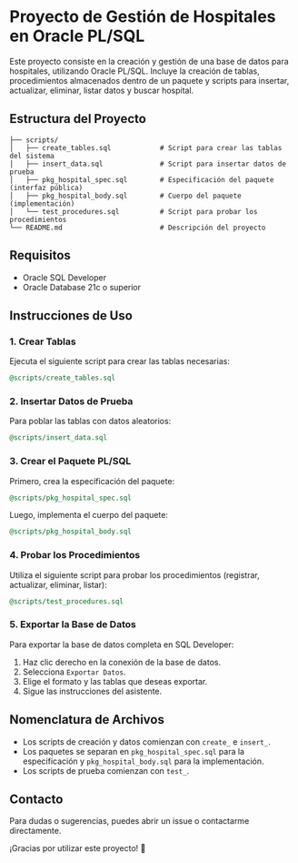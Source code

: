 # Proyecto de Gestión de Hospitales en Oracle PL/SQL

Este proyecto consiste en la creación y gestión de una base de datos para hospitales, utilizando Oracle PL/SQL. Incluye la creación de tablas, procedimientos almacenados dentro de un paquete y scripts para insertar, actualizar, eliminar, listar datos y buscar hospital.

## Estructura del Proyecto

```
├── scripts/
│   ├── create_tables.sql            # Script para crear las tablas del sistema
│   ├── insert_data.sql              # Script para insertar datos de prueba
│   ├── pkg_hospital_spec.sql        # Especificación del paquete (interfaz pública)
│   ├── pkg_hospital_body.sql        # Cuerpo del paquete (implementación)
│   └── test_procedures.sql          # Script para probar los procedimientos
└── README.md                        # Descripción del proyecto
```

## Requisitos
- Oracle SQL Developer
- Oracle Database 21c o superior

## Instrucciones de Uso

### 1. Crear Tablas
Ejecuta el siguiente script para crear las tablas necesarias:

```sql
@scripts/create_tables.sql
```

### 2. Insertar Datos de Prueba
Para poblar las tablas con datos aleatorios:

```sql
@scripts/insert_data.sql
```

### 3. Crear el Paquete PL/SQL
Primero, crea la especificación del paquete:

```sql
@scripts/pkg_hospital_spec.sql
```

Luego, implementa el cuerpo del paquete:

```sql
@scripts/pkg_hospital_body.sql
```

### 4. Probar los Procedimientos
Utiliza el siguiente script para probar los procedimientos (registrar, actualizar, eliminar, listar):

```sql
@scripts/test_procedures.sql
```

### 5. Exportar la Base de Datos
Para exportar la base de datos completa en SQL Developer:
1. Haz clic derecho en la conexión de la base de datos.
2. Selecciona `Exportar Datos`.
3. Elige el formato y las tablas que deseas exportar.
4. Sigue las instrucciones del asistente.

## Nomenclatura de Archivos
- Los scripts de creación y datos comienzan con `create_` e `insert_`.
- Los paquetes se separan en `pkg_hospital_spec.sql` para la especificación y `pkg_hospital_body.sql` para la implementación.
- Los scripts de prueba comienzan con `test_`.

## Contacto
Para dudas o sugerencias, puedes abrir un issue o contactarme directamente.

¡Gracias por utilizar este proyecto! 🚀

